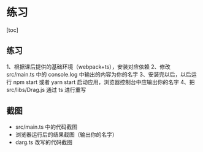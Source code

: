 # 练习

[toc]

## 练习

1、根据课后提供的基础环境（webpack+ts），安装对应依赖
2、修改 src/main.ts 中的 console.log 中输出的内容为你的名字
3、安装完以后，以后运行 npm start 或者 yarn start 启动应用，浏览器控制台中应输出你的名字
4、把 src/libs/Drag.js 通过 ts 进行重写

## 截图

- src/main.ts 中的代码截图
- 浏览器运行后的结果截图（输出你的名字）
- darg.ts 改写的代码截图
